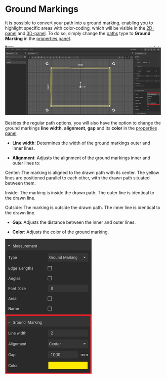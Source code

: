 # Ground Markings
 
It is possible to convert your path into a ground marking, enabling you to highlight specific areas with color-coding, which will be visible in the [2D-panel](../user-interface/the-2d-panel.md) and [3D-panel](../user-interface/the-3d-panel.md). To do so, simply change the [paths](path-tool.md) type to **Ground Marking** in the [properties panel](../user-interface/the-info-panel.md).
 
![](../../../.gitbook/assets/path_tool_ground_marking_type.jpg)

Besides the regular path options, you will also have the option to change the ground markings **line width**, **alignment**, **gap** and its **color** in the [properties panel](../user-interface/the-info-panel.md).  

* **Line width**: Determines the width of the ground markings outer and inner lines.

* **Alignment**: Adjusts the alignment of the ground markings inner and outer lines to:  

Center: The marking is aligned to the drawn path with its center. The yellow lines are positioned parallel to each other, with the drawn path situated between them.  

Inside: The marking is inside the drawn path. The outer line is identical to the drawn line.  

Outside: The marking is outside the drawn path. The inner line is identical to the drawn line.

* **Gap**: Adjusts the distance between the inner and outer lines.

* **Color**: Adjusts the color of the ground marking.

![](../../../.gitbook/assets/path_tool_ground_marking_options.jpg)